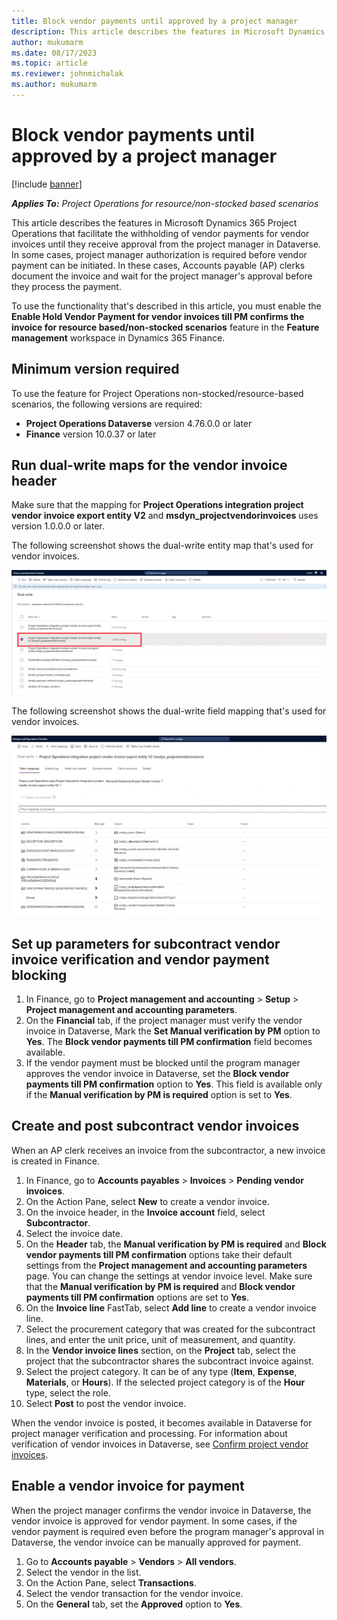 ```yaml
---
title: Block vendor payments until approved by a project manager
description: This article describes the features in Microsoft Dynamics 365 Project Operations that facilitate the withholding of vendor payments for vendor invoices until they receive approval from the project manager in Dataverse.
author: mukumarm
ms.date: 08/17/2023
ms.topic: article
ms.reviewer: johnmichalak 
ms.author: mukumarm
---
```


# Block vendor payments until approved by a project manager

[!include [banner](../../includes/dataverse-preview.md)]

_**Applies To:** Project Operations for resource/non-stocked based scenarios_

This article describes the features in Microsoft Dynamics 365 Project Operations that facilitate the withholding of vendor payments for vendor invoices until they receive approval from the project manager in Dataverse. In some cases, project manager authorization is required before vendor payment can be initiated. In these cases, Accounts payable (AP) clerks document the invoice and wait for the project manager's approval before they process the payment.

To use the functionality that's described in this article, you must enable the **Enable Hold Vendor Payment for vendor invoices till PM confirms the invoice for resource based/non-stocked scenarios** feature in the **Feature management** workspace in Dynamics 365 Finance.

## Minimum version required

To use the feature for Project Operations non-stocked/resource-based scenarios, the following versions are required:

- **Project Operations Dataverse** version 4.76.0.0 or later
- **Finance** version 10.0.37 or later

## Run dual-write maps for the vendor invoice header

Make sure that the mapping for **Project Operations integration project vendor invoice export entity V2** and **msdyn\_projectvendorinvoices** uses version 1.0.0.0 or later.

The following screenshot shows the dual-write entity map that's used for vendor invoices.

![Screenshot of the dual-write maps.](../media/BlockvendorPaymentDualWrite.png)

The following screenshot shows the dual-write field mapping that's used for vendor invoices.

![Screenshot of the dual-write field mapping.](../media/VendorInvoiceDualwritefieldmapping.jpg)

## Set up parameters for subcontract vendor invoice verification and vendor payment blocking

1. In Finance, go to **Project management and accounting** \> **Setup** \> **Project management and accounting parameters**.
1. On the **Financial** tab, if the project manager must verify the vendor invoice in Dataverse, Mark the **Set Manual verification by PM** option to **Yes**. The **Block vendor payments till PM confirmation** field becomes available.
1. If the vendor payment must be blocked until the program manager approves the vendor invoice in Dataverse, set the **Block vendor payments till PM confirmation** option to **Yes**. This field is available only if the **Manual verification by PM is required** option is set to **Yes**.

## Create and post subcontract vendor invoices

When an AP clerk receives an invoice from the subcontractor, a new invoice is created in Finance.

1. In Finance, go to **Accounts payables** \> **Invoices** \> **Pending vendor invoices**.
1. On the Action Pane, select **New** to create a vendor invoice.
1. On the invoice header, in the **Invoice account** field, select **Subcontractor**.
1. Select the invoice date.
1. On the **Header** tab, the **Manual verification by PM is required** and **Block vendor payments till PM confirmation** options take their default settings from the **Project management and accounting parameters** page. You can change the settings at vendor invoice level. Make sure that the **Manual verification by PM is required** and **Block vendor payments till PM confirmation** options are set to **Yes**.
1. On the **Invoice line** FastTab, select **Add line** to create a vendor invoice line.
1. Select the procurement category that was created for the subcontract lines, and enter the unit price, unit of measurement, and quantity.
1. In the **Vendor invoice lines** section, on the **Project** tab, select the project that the subcontractor shares the subcontract invoice against.
1. Select the project category. It can be of any type (**Item**, **Expense**, **Materials**, or **Hours**). If the selected project category is of the **Hour** type, select the role.
1. Select **Post** to post the vendor invoice.

When the vendor invoice is posted, it becomes available in Dataverse for project manager verification and processing. For information about verification of vendor invoices in Dataverse, see [Confirm project vendor invoices](../../procurement/confirm-a-project-vendor-invoice.md).

## Enable a vendor invoice for payment

When the project manager confirms the vendor invoice in Dataverse, the vendor invoice is approved for vendor payment. In some cases, if the vendor payment is required even before the program manager's approval in Dataverse, the vendor invoice can be manually approved for payment.

1. Go to **Accounts payable** \> **Vendors** \> **All vendors**.
1. Select the vendor in the list.
1. On the Action Pane, select **Transactions**.
1. Select the vendor transaction for the vendor invoice.
1. On the **General** tab, set the **Approved** option to **Yes**.
